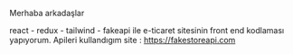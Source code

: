 Merhaba arkadaşlar

react - redux - tailwind - fakeapi  ile e-ticaret sitesinin front end kodlaması yapıyorum.
Apileri kullandıgım site : https://fakestoreapi.com